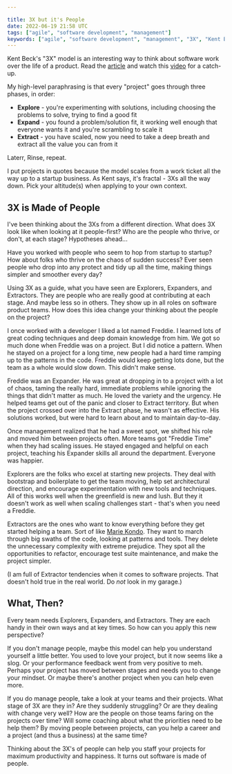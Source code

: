 ```yaml
---

title: 3X but it's People
date: 2022-06-19 21:58 UTC
tags: ["agile", "software development", "management"]
keywords: ["agile", "software development", "management", "3X", "Kent Beck"]
---
```


[3x-text]: https://medium.com/@kentbeck_7670/the-product-development-triathlon-6464e2763c46
[3x-vid]: https://www.youtube.com/watch?v=YGhS8VQpS6s
[kondo]: https://konmari.com/about-the-konmari-method/

Kent Beck's "3X" model is an interesting way to think about software work over the life of a product. Read the [article][3x-text] and watch this [video][3x-vid] for a catch-up.

My high-level paraphrasing is that every "project" goes through three phases, in order:

- **Explore** - you're experimenting with solutions, including choosing the problems to solve, trying to find a good fit
- **Expand** - you found a problem/solution fit, it working well enough that everyone wants it and you're scrambling to scale it
- **Extract** - you have scaled, now you need to take a deep breath and extract all the value you can from it

Laterr, Rinse, repeat.

I put projects in quotes because the model scales from a work ticket all the way up to a startup business. As Kent says, it's fractal - 3Xs all the way down. Pick your altitude(s) when applying to your own context.

## 3X is Made of People

I've been thinking about the 3Xs from a different direction. What does 3X look like when looking at it people-first? Who are the people who thrive, or don't, at each stage? Hypotheses ahead...

Have you worked with people who seem to hop from startup to startup? How about folks who thrive on the chaos of sudden success? Ever seen people who drop into any protect and tidy up all the time, making things simpler and smoother every day?

Using 3X as a guide, what you have seen are Explorers, Expanders, and Extractors. They are people who are really good at contributing at each stage. And maybe less so in others. They show up in all roles on software product teams. How does this idea change your thinking about the people on the project?

I once worked with a developer I liked a lot named Freddie. I learned lots of great coding techniques and deep domain knowledge from him. We got so much done when Freddie was on a project. But I did notice a pattern. When he stayed on a project for a long time, new people had a hard time ramping up to the patterns in the code. Freddie would keep getting lots done, but the team as a whole would slow down. This didn't make sense.

Freddie was an Expander. He was great at dropping in to a project with a lot of chaos, taming the really hard, immediate problems while ignoring the things that didn't matter as much. He loved the variety and the urgency. He helped teams get out of the panic and closer to Extract territory. But when the project crossed over into the Extract phase, he wasn't as effective. His solutions worked, but were hard to learn about and to maintain day-to-day.

Once management realized that he had a sweet spot, we shifted his role and moved him between projects often. More teams got "Freddie Time" when they had scaling issues. He stayed engaged and helpful on each project, teaching his Expander skills all around the department. Everyone was happier.

Explorers are the folks who excel at starting new projects. They deal with bootstrap and boilerplate to get the team moving, help set architectural direction, and encourage experimentation with new tools and techniques. All of this works well when the greenfield is new and lush. But they it doesn't work as well when scaling challenges start - that's when you need a Freddie.

Extractors are the ones who want to know everything before they get started helping a team. Sort of like [Marie Kondo][kondo].  They want to march through big swaths of the code, looking at patterns and tools. They delete the unnecessary complexity with extreme prejudice. They spot all the opportunities to refactor, encourage test suite maintenance, and make the project simpler.

(I am full of Extractor tendencies when it comes to software projects. That doesn't hold true in the real world. Do _not_ look in my garage.)

## What, Then?

Every team needs Explorers, Expanders, and Extractors. They are each handy in their own ways and at key times. So how can you apply this new perspective?

If you don't manage people, maybe this model can help you understand yourself a little better. You used to love your project, but it now seems like a slog. Or your performance feedback went from very positive to meh. Perhaps your project has moved between stages and needs you to change your mindset. Or maybe there's another project when you can help even more.

If you do manage people, take a look at your teams and their projects. What stage of 3X are they in? Are they suddenly struggling? Or are they dealing with change very well? How are the people on those teams faring on the projects over time? Will some coaching about what the priorities need to be help them? By moving people between projects, can you help a career and a project (and thus a business) at the same time?

Thinking about the 3X's of people can help you staff your projects for maximum productivity and happiness. It turns out software is made of people. 

